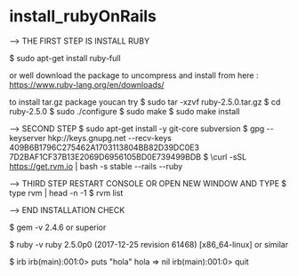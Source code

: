 # install_rubyOnRails

--> THE FIRST STEP IS INSTALL RUBY 

 $ sudo apt-get install ruby-full 

 or well download the package to uncompress and install from here :
 https://www.ruby-lang.org/en/downloads/

 to install tar.gz package youcan try 
 	$ sudo tar -xzvf ruby-2.5.0.tar.gz
 	$ cd ruby-2.5.0
 	$ sudo ./configure
 	$ sudo make
 	$ sudo make install

--> SECOND STEP
 $ sudo apt-get install -y git-core subversion
 $ gpg --keyserver hkp://keys.gnupg.net --recv-keys 409B6B1796C275462A1703113804BB82D39DC0E3 7D2BAF1CF37B13E2069D6956105BD0E739499BDB
 $ \curl -sSL https://get.rvm.io | bash -s stable --rails --ruby

--> THIRD STEP RESTART CONSOLE OR OPEN NEW WINDOW AND TYPE
 $ type rvm | head -n -1
 $ rvm list

--> END INSTALLATION CHECK

 $ gem -v 
 	2.4.6 or superior 
 
 $ ruby -v 
 	ruby 2.5.0p0 (2017-12-25 revision 61468) [x86_64-linux] or similar
 
 $ irb
 irb(main):001:0> puts "hola"
 hola
 => nil
 irb(main):001:0> quit